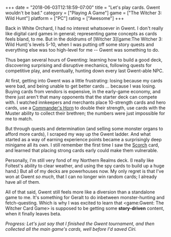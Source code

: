 +++
date = "2018-06-03T12:18:59-07:00"
title = "Let's play cards.  Gwent wouldn't be bad."
category = ["Playing A Game"]
game = ["The Witcher 3: Wild Hunt"]
platform = ["PC"]
rating = ["Awesome"]
+++

Back in White Orchard, I had no interest whatsoever in Gwent.  I don't really like digital card games in general; representing game concepts as cards feels bland, to me.  But in the doldrums of [Witcher 3](game:The Witcher 3: Wild Hunt)'s levels 5-10, when I was putting off some story quests and everything else was too high-level for me -- Gwent was something to do.

Thus began several hours of Gwenting: learning how to build a good deck, discovering surprising and disruptive mechanics, following quests for competitive play, and eventually, hunting down every last Gwent-able NPC.

At first, getting into Gwent was a little frustrating: losing because my cards were bad, and being unable to get better cards ... because I was losing.  Buying cards from vendors is expensive, in the early-game economy, and there just aren't that many opponents that the starter deck can compete with.  I watched innkeepers and merchants place 10-strength cards and hero cards, use a <a href="http://witcher.wikia.com/wiki/Commander%27s_Horn_(gwent_card)">Commander's Horn</a> to double their strength, use cards with the Muster ability to collect their brethren; the numbers were just impossible for me to match.

But through quests and determination (and selling some monster organs to afford more cards), I scraped my way up the Gwent ladder.  And what started as a way of earning experience points became a surprisingly deep minigame all its own.  I still remember the first time I saw the <a href="http://witcher.wikia.com/wiki/Scorch_(gwent_card)">Scorch</a> card, and learned that placing strong cards early could make them vulnerable.

Personally, I'm still very fond of my Northern Realms deck.  (I really like Foltest's ability to clear weather, and using the spy cards to build up a huge hand.)  But all of my decks are powerhouses now.  My only regret is that I've won at Gwent <i>so much</i>, that I can no longer win random cards; I already have all of them.

All of that said, Gwent still feels more like a diversion than a standalone game to me.  It's something for Geralt to do inbetween monster-hunting and fetch-questing.  Which is why I was excited to learn that <game:Gwent: The Witcher Card Game> is supposed to be getting some <b>story-driven</b> content, when it finally leaves beta.

<i>Progress: Let's just say that I finished the Gwent tournament, and then collected all the main game's cards, well before I'd saved Ciri.</i>
